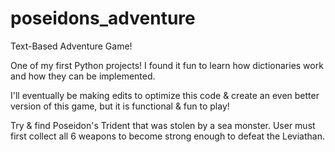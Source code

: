 # poseidons_adventure
Text-Based Adventure Game!

One of my first Python projects! I found it fun to learn
how dictionaries work and how they can be implemented.

I'll eventually be making edits to optimize this code &
create an even better version of this game, but it is functional
& fun to play!

Try & find Poseidon's Trident that was stolen by a sea monster.
User must first collect all 6 weapons to become strong enough
to defeat the Leviathan. 
